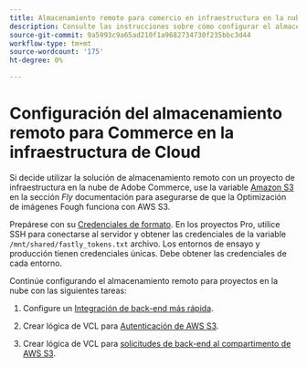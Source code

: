 ```yaml
---
title: Almacenamiento remoto para comercio en infraestructura en la nube
description: Consulte las instrucciones sobre cómo configurar el almacenamiento remoto para Adobe Commerce en la infraestructura de la nube.
source-git-commit: 9a5993c9a65ad210f1a9682734730f235bbc3d44
workflow-type: tm+mt
source-wordcount: '175'
ht-degree: 0%

---
```



# Configuración del almacenamiento remoto para Commerce en la infraestructura de Cloud

Si decide utilizar la solución de almacenamiento remoto con un proyecto de infraestructura en la nube de Adobe Commerce, use la variable [Amazon S3](https://docs.fastly.com/en/guides/amazon-s3) en la sección _Fly_ documentación para asegurarse de que la Optimización de imágenes Fough funciona con AWS S3.

Prepárese con su [Credenciales de formato](https://devdocs.magento.com/cloud/cdn/configure-fastly.html#cloud-fastly-creds). En los proyectos Pro, utilice SSH para conectarse al servidor y obtener las credenciales de la variable `/mnt/shared/fastly_tokens.txt` archivo. Los entornos de ensayo y producción tienen credenciales únicas. Debe obtener las credenciales de cada entorno.

Continúe configurando el almacenamiento remoto para proyectos en la nube con las siguientes tareas:

1. Configure un [Integración de back-end más rápida](https://github.com/fastly/fastly-magento2/blob/master/Documentation/Guides/Edge-Modules/EDGE-MODULE-OTHER-CMS-INTEGRATION.md).

1. Crear lógica de VCL para [Autenticación de AWS S3](https://docs.fastly.com/en/guides/amazon-s3#using-an-amazon-s3-private-bucket).

1. Crear lógica de VCL para [solicitudes de back-end al compartimento de AWS S3](https://developer.fastly.com/reference/vcl/variables/backend-connection/req-backend/).

